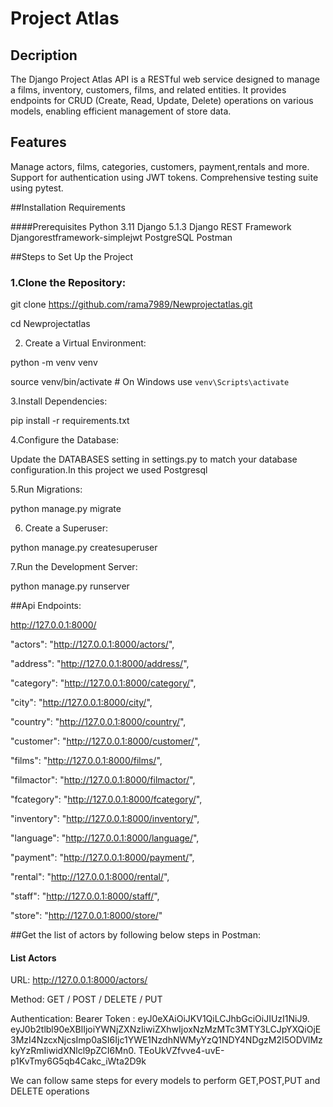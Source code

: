 # Project Atlas

## Decription

The Django Project Atlas API is a RESTful web service designed to manage a films, inventory, customers, films, and related entities. 
It provides endpoints for CRUD (Create, Read, Update, Delete) operations on various models, enabling efficient management of store data.

## Features

Manage actors, films, categories, customers, payment,rentals and more.
Support for authentication using JWT tokens.
Comprehensive testing suite using pytest.

##Installation Requirements

####Prerequisites
Python 3.11 
Django 5.1.3 
Django REST Framework
Djangorestframework-simplejwt
PostgreSQL
Postman

##Steps to Set Up the Project
### 1.Clone the Repository:

git clone https://github.com/rama7989/Newprojectatlas.git

cd Newprojectatlas

2. Create a Virtual Environment:

python -m venv venv

source venv/bin/activate  # On Windows use `venv\Scripts\activate`

3.Install Dependencies:

pip install -r requirements.txt

4.Configure the Database: 

Update the DATABASES setting in settings.py to match your database configuration.In this project we used Postgresql

5.Run Migrations:

python manage.py migrate

6. Create a Superuser:

python manage.py createsuperuser

7.Run the Development Server:

python manage.py runserver

##Api Endpoints:

  http://127.0.0.1:8000/

   "actors": "http://127.0.0.1:8000/actors/",
   
  "address": "http://127.0.0.1:8000/address/",
    
  "category": "http://127.0.0.1:8000/category/",
    
  "city": "http://127.0.0.1:8000/city/",
  
  "country": "http://127.0.0.1:8000/country/",
  
  "customer": "http://127.0.0.1:8000/customer/",
  
   "films": "http://127.0.0.1:8000/films/",
   
  "filmactor": "http://127.0.0.1:8000/filmactor/",
    
  "fcategory": "http://127.0.0.1:8000/fcategory/",
    
  "inventory": "http://127.0.0.1:8000/inventory/",
    
  "language": "http://127.0.0.1:8000/language/",
    
  "payment": "http://127.0.0.1:8000/payment/",
    
  "rental": "http://127.0.0.1:8000/rental/",
    
  "staff": "http://127.0.0.1:8000/staff/",
    
  "store": "http://127.0.0.1:8000/store/"
    

##Get the list of actors by following below steps in  Postman:

  #### List Actors
  
  URL: http://127.0.0.1:8000/actors/
  
  Method: GET / POST / DELETE / PUT
  
  Authentication: Bearer Token : eyJ0eXAiOiJKV1QiLCJhbGciOiJIUzI1NiJ9.
                                 eyJ0b2tlbl90eXBlIjoiYWNjZXNzIiwiZXhwIjoxNzMzMTc3MTY3LCJpYXQiOjE3MzI4NzcxNjcsImp0aSI6Ijc1YWE1NzdhNWMyYzQ1NDY4NDgzM2I5ODVlMzkyYzRmIiwidXNlcl9pZCI6Mn0.
                                 TEoUkVZfvve4-uvE-p1KvTmy6G5qb4Cakc_iWta2D9k
                                 
We can follow same steps for every models to perform GET,POST,PUT and DELETE operations
